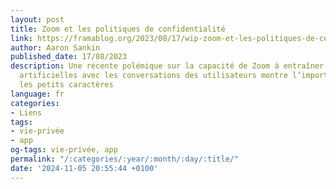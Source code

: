 ```yaml
---
layout: post
title: Zoom et les politiques de confidentialité
link: https://framablog.org/2023/08/17/wip-zoom-et-les-politiques-de-confidentialite
author: Aaron Sankin
published_date: 17/08/2023
description: Une récente polémique sur la capacité de Zoom à entraîner des intelligences
  artificielles avec les conversations des utilisateurs montre l’importance de lire
  les petits caractères
language: fr
categories:
- Liens
tags:
- vie-privée
- app
og-tags: vie-privée, app
permalink: "/:categories/:year/:month/:day/:title/"
date: '2024-11-05 20:55:44 +0100'
---
```

